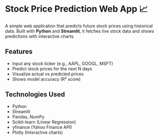 # Stock Price Prediction Web App 📈

A simple web application that predicts future stock prices using historical data. Built with **Python** and **Streamlit**, it fetches live stock data and shows predictions with interactive charts.

## Features
- Input any stock ticker (e.g., AAPL, GOOGL, MSFT)
- Predict stock prices for the next N days
- Visualize actual vs predicted prices
- Shows model accuracy (R² score)

## Technologies Used
- Python
- Streamlit
- Pandas, NumPy
- Scikit-learn (Linear Regression)
- yfinance (Yahoo Finance API)
- Plotly (Interactive charts)


